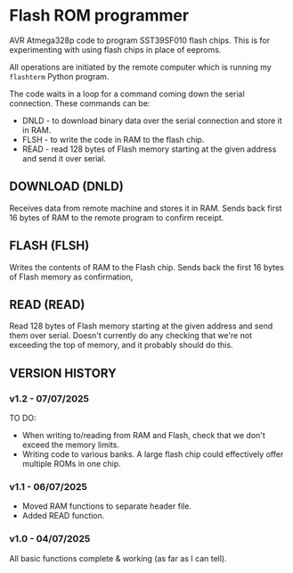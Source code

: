 # Flash ROM programmer

AVR Atmega328p code to program SST39SF010 flash chips. This is for experimenting with using flash chips in place of eeproms.

All operations are initiated by the remote computer which is running my `flashterm` Python program.

The code waits in a loop for a command coming down the serial connection. These commands can be:

- DNLD - to download binary data over the serial connection and store it in RAM.
- FLSH - to write the code in RAM to the flash chip.
- READ - read 128 bytes of Flash memory starting at the given address and send it over serial.

## DOWNLOAD (DNLD)

Receives data from remote machine and stores it in RAM. Sends back first 16 bytes of RAM to the remote program to confirm receipt.

## FLASH (FLSH)

Writes the contents of RAM to the Flash chip. Sends back the first 16 bytes of Flash memory as confirmation,

## READ (READ)

Read 128 bytes of Flash memory starting at the given address and send them over serial. Doesn't currently do any checking that we're not exceeding the top of memory, and it probably should do this.

## VERSION HISTORY

### v1.2 - 07/07/2025

TO DO:

- When writing to/reading from RAM and Flash, check that we don't exceed the memory limits.
- Writing code to various banks. A large flash chip could effectively offer multiple ROMs in one chip.

### v1.1 - 06/07/2025

- Moved RAM functions to separate header file.
- Added READ function.

### v1.0 - 04/07/2025

All basic functions complete & working (as far as I can tell).
